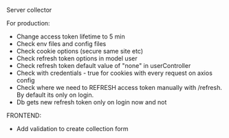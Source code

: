 Server collector

For production:

- Change access token lifetime to 5 min
- Check env files and config files
- Check cookie options (secure same site etc)
- Check refresh token options in model user
- Check refresh token default value of "none" in userController
- Check with credentials - true for cookies with every request on axios config
- Check where we need to REFRESH access token manually with /refresh. By default its only on login.
- Db gets new refresh token only on login now and not

FRONTEND:

- Add validation to create collection form
